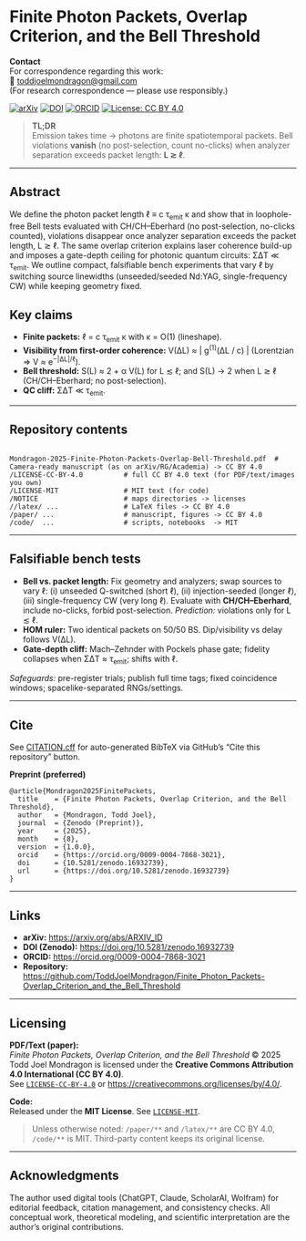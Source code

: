 # Finite Photon Packets, Overlap Criterion, and the Bell Threshold

**Contact**  
For correspondence regarding this work:  
📧 [toddjoelmondragon@gmail.com](toddjoelmondragon@gmail.com)  
(For research correspondence — please use responsibly.)

[![arXiv](https://img.shields.io/badge/arXiv-XXXX.XXXXX-b31b1b.svg)](https://arxiv.org/abs/XXXX.XXXXX)
[![DOI](https://zenodo.org/badge/DOI/10.5281/zenodo.16932739.svg)](https://doi.org/10.5281/zenodo.16932739)
[![ORCID](https://img.shields.io/badge/ORCID-0009--0004--7868--3021-A6CE39.svg)](https://orcid.org/0009-0004-7868-3021)
[![License: CC BY 4.0](https://img.shields.io/badge/License-CC%20BY%204.0-blue.svg)](https://creativecommons.org/licenses/by/4.0/)

<blockquote>
  <strong>TL;DR</strong><br>
  Emission takes time → photons are finite spatiotemporal packets.
  Bell violations <strong>vanish</strong> (no post-selection, count no-clicks)
  when analyzer separation exceeds packet length: <strong>L &gtrsim; &ell;</strong>.
</blockquote>

<hr>

<h2 id="abstract">Abstract</h2>
<p>
  We define the photon packet length &ell; &equiv; c&nbsp;&tau;<sub>emit</sub>&nbsp;&kappa; and show that in
  loophole-free Bell tests evaluated with CH/CH&ndash;Eberhard (no post-selection, no-clicks counted),
  violations disappear once analyzer separation exceeds the packet length, L &gtrsim; &ell;.
  The same overlap criterion explains laser coherence build-up and imposes a gate-depth ceiling
  for photonic quantum circuits: &Sigma;&Delta;T &ll; &tau;<sub>emit</sub>.
  We outline compact, falsifiable bench experiments that vary &ell; by switching source linewidths
  (unseeded/seeded Nd:YAG, single-frequency CW) while keeping geometry fixed.
</p>

<h2 id="key-claims">Key claims</h2>
<ul>
  <li><strong>Finite packets:</strong> &ell; = c&nbsp;&tau;<sub>emit</sub>&nbsp;&kappa; with &kappa; = O(1) (lineshape).</li>
  <li><strong>Visibility from first-order coherence:</strong> V(&Delta;L) &approx; | g<sup>(1)</sup>(&Delta;L / c) |
      (Lorentzian &rArr; V &approx; e<sup>&minus;|&Delta;L|/&ell;</sup>).</li>
  <li><strong>Bell threshold:</strong> S(L) &approx; 2 + &alpha; V(L) for L &lesssim; &ell;;
      and S(L) &rarr; 2 when L &gtrsim; &ell; (CH/CH&ndash;Eberhard; no post-selection).</li>
  <li><strong>QC cliff:</strong> &Sigma;&Delta;T &ll; &tau;<sub>emit</sub>.</li>
</ul>

<hr>

<h2 id="contents">Repository contents</h2>
<pre><code>
Mondragon-2025-Finite-Photon-Packets-Overlap-Bell-Threshold.pdf  # Camera-ready manuscript (as on arXiv/RG/Academia) -> CC BY 4.0  
/LICENSE-CC-BY-4.0          # full CC BY 4.0 text (for PDF/text/images you own)
/LICENSE-MIT                # MIT text (for code)
/NOTICE                     # maps directories -> licenses
//latex/ ...                # LaTeX files -> CC BY 4.0
/paper/ ...                 # manuscript, figures -> CC BY 4.0
/code/  ...                 # scripts, notebooks  -> MIT
</code></pre>

<hr>

<h2 id="bench-tests">Falsifiable bench tests</h2>
<ul>
  <li><strong>Bell vs. packet length:</strong> Fix geometry and analyzers; swap sources to vary &ell;:
    (i) unseeded Q-switched (short &ell;), (ii) injection-seeded (longer &ell;),
    (iii) single-frequency CW (very long &ell;).
    Evaluate with <strong>CH/CH&ndash;Eberhard</strong>, include no-clicks, forbid post-selection.
    <em>Prediction:</em> violations only for L &lesssim; &ell;.</li>
  <li><strong>HOM ruler:</strong> Two identical packets on 50/50 BS.
    Dip/visibility vs delay follows V(&Delta;L).</li>
  <li><strong>Gate-depth cliff:</strong> Mach&ndash;Zehnder with Pockels phase gate;
    fidelity collapses when &Sigma;&Delta;T &approx; &tau;<sub>emit</sub>; shifts with &ell;.</li>
</ul>

<p><em>Safeguards:</em> pre-register trials; publish full time tags; fixed coincidence windows; spacelike-separated RNGs/settings.</p>

<hr>

<h2 id="cite">Cite</h2>
<p>See <a href="./CITATION.cff">CITATION.cff</a> for auto-generated BibTeX via GitHub&rsquo;s &ldquo;Cite this repository&rdquo; button.</p>

<p><strong>Preprint (preferred)</strong></p>
<pre><code class="language-bibtex">@article{Mondragon2025FinitePackets,
  title    = {Finite Photon Packets, Overlap Criterion, and the Bell Threshold},
  author   = {Mondragon, Todd Joel},
  journal  = {Zenodo (Preprint)},
  year     = {2025},
  month    = {8},
  version  = {1.0.0},
  orcid    = {https://orcid.org/0009-0004-7868-3021},
  doi      = {10.5281/zenodo.16932739},
  url      = {https://doi.org/10.5281/zenodo.16932739}
}
</code></pre>

<hr>

<h2 id="links">Links</h2>
<ul>
  <li><strong>arXiv:</strong> <a href="https://arxiv.org/abs/ARXIV_ID">https://arxiv.org/abs/ARXIV_ID</a></li>
  <li><strong>DOI (Zenodo):</strong> <a href="https://doi.org/10.5281/zenodo.16932739">https://doi.org/10.5281/zenodo.16932739</a></li>
  <li><strong>ORCID:</strong> <a href="https://orcid.org/0009-0004-7868-3021">https://orcid.org/0009-0004-7868-3021</a></li>
  <li><strong>Repository:</strong> <a href="https://github.com/ToddJoelMondragon/Finite_Photon_Packets-Overlap_Criterion_and_the_Bell_Threshold">https://github.com/ToddJoelMondragon/Finite_Photon_Packets-Overlap_Criterion_and_the_Bell_Threshold</a></li>
</ul>

<hr>

## Licensing

**PDF/Text (paper):**  
*Finite Photon Packets, Overlap Criterion, and the Bell Threshold* © 2025 Todd Joel Mondragon is licensed under the **Creative Commons Attribution 4.0 International (CC BY 4.0)**.  
See [`LICENSE-CC-BY-4.0`](./LICENSE-CC-BY-4.0) or <https://creativecommons.org/licenses/by/4.0/>.

**Code:**  
Released under the **MIT License**. See [`LICENSE-MIT`](./LICENSE-MIT).

> Unless otherwise noted: `/paper/**` and `/latex/**` are CC BY 4.0, `/code/**` is MIT. Third-party content keeps its original license.
<hr>

<h2 id="ack">Acknowledgments</h2>
<p>
  The author used digital tools (ChatGPT, Claude, ScholarAI, Wolfram) for editorial feedback,
  citation management, and consistency checks.
  All conceptual work, theoretical modeling, and scientific interpretation are the author’s original contributions.
</p>

